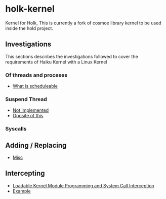 # holk-kernel
Kernel for Holk, This is currently a fork of cosmoe library kernel to be used inside the hold project.

## Investigations
This sections describes the investigations followed to cover the requirements of Haiku Kernel with a Linux Kernel

### Of threads and proceses
* [What is scheduleable](https://stackoverflow.com/questions/15601155/does-linux-schedule-a-process-or-a-thread)

### Suspend Thread
* [Not implemented](https://stackoverflow.com/questions/11468333/linux-threads-suspend-resume)
* [Oposite of this](https://stackoverflow.com/questions/6227926/ask-scheduler-to-schedule-a-certain-thread)

### Syscalls
## Adding / Replacing
* [Misc](https://bbs.archlinux.org/viewtopic.php?id=159391)

## Intercepting
* [Loadable Kernel Module Programming and System Call Interception](https://www.linuxjournal.com/article/4378)
* [Example](https://lib.void.so/replace-the-system-call-in-linux-using-the-kernel-module/)
